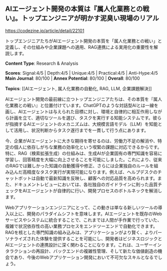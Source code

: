 ## AIエージェント開発の本質は『属人化業務との戦い』。トップエンジニアが明かす泥臭い現場のリアル

https://codezine.jp/article/detail/22101

トップエンジニアたちがAIエージェント開発の本質を「属人化業務との戦い」と定義し、その仕組みや企業課題への適用、RAG連携による実用化の重要性を解説します。

**Content Type**: Research & Analysis

**Scores**: Signal:4/5 | Depth:4/5 | Unique:4/5 | Practical:4/5 | Anti-Hype:4/5
**Main Journal**: 80/100 | **Annex Potential**: 80/100 | **Overall**: 80/100

**Topics**: [[AIエージェント, 属人化業務の自動化, RAG, LLM, 企業課題解決]]

AIエージェント開発の最前線に立つトップエンジニアたちは、その本質を『属人化業務との戦い』と位置付けています。ChatGPTのような対話型AIとは一線を画し、AIエージェントは与えられた目標に対し、環境と自律的に相互作用しながら計画を立て、適切なツールを選び、タスクを実行する知能システムです。彼らが指摘するAIエージェントのメカニズムは、大規模言語モデル（LLM）を知能として活用し、状況判断からタスク遂行までを一貫して行う点にあります。

今、企業がAIエージェントに大きな期待を寄せるのは、労働力不足の解消や、特定の個人に依存しがちな業務の効率化という喫緊の課題に対応できるからです。特に、RAG（検索拡張生成）の仕組みは、生成AIが企業固有の専門知識を容易に学習し、回答精度を大幅に向上させることを可能にしました。これにより、従来のRAGでは難しかった知識の自動獲得や修正、さらには企業独自のルールを組み込んだ高精度なタスク実行が実現可能になります。例えば、ヘルプデスクのチャットボットは自動で最新知識を反映し、顧客への対応品質を高められます。また、ドキュメントレビューにおいては、各社独自のガイドラインに則った品質チェックをAIエージェントが自律的に行い、開発プロセスのボトルネックを解消します。

Webアプリケーションエンジニアにとって、この動きは単なる新しいツールの導入以上に、開発のパラダイムシフトを意味します。AIエージェントを既存のWebサービスやシステムに統合することで、これまでは人間が手作業で行っていた、複雑で状況依存性の高い業務プロセスをエンドツーエンドで自動化できます。RAGを核とした専門知識の組み込みは、アプリケーションがより賢く、よりパーソナライズされた体験を提供することを可能にし、開発者はビジネスロジックとAIエージェントの連携設計に深く関わることになります。これは、ユーザーインタラクションの再設計、バックエンドの複雑性管理、そして新たな価値創造の機会であり、今後のWebアプリケーション開発において不可欠なスキルとなるでしょう。